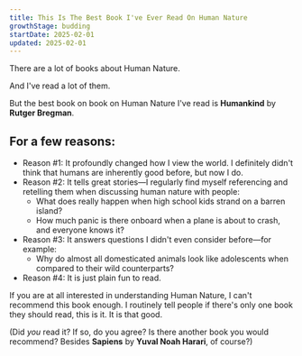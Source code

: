 ```yaml
---
title: This Is The Best Book I've Ever Read On Human Nature 
growthStage: budding
startDate: 2025-02-01
updated: 2025-02-01
---
```


There are a lot of books about Human Nature.

And I've read a lot of them.

But the best book on book on Human Nature I've read is **Humankind** by **Rutger Bregman**.

## For a few reasons:
- Reason #1: It profoundly changed how I view the world. I definitely didn't think that humans are inherently good before, but now I do.
- Reason #2: It tells great stories—I regularly find myself referencing and retelling them when discussing human nature with people:
  - What does really happen when high school kids strand on a barren island?
  - How much panic is there onboard when a plane is about to crash, and everyone knows it?
- Reason #3: It answers questions I didn't even consider before—for example:
  - Why do almost all domesticated animals look like adolescents when compared to their wild counterparts?
- Reason #4: It is just plain fun to read.

If you are at all interested in understanding Human Nature, I can't recommend this book enough. I routinely tell people if there's only one book they should read, this is it. It is that good.

(Did _you_ read it? If so, do you agree? Is there another book you would recommend? Besides **Sapiens** by **Yuval Noah Harari**, of course?)

